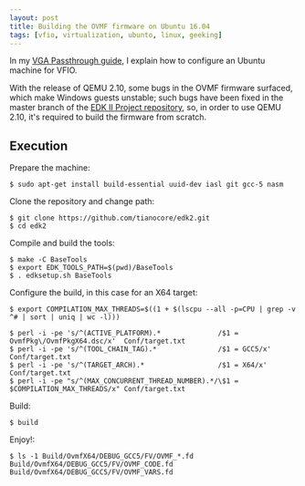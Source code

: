 ```yaml
---
layout: post
title: Building the OVMF firmware on Ubuntu 16.04
tags: [vfio, virtualization, ubunto, linux, geeking]
---
```


In my [VGA Passthrough guide][VGA Passthrough guide], I explain how to configure an Ubuntu machine for VFIO.

With the release of QEMU 2.10, some bugs in the OVMF firmware surfaced, which make Windows guests unstable; such bugs have been fixed in the master branch of the [EDK II Project repository][EDK II Project repository], so, in order to use QEMU 2.10, it's required to build the firmware from scratch.

## Execution

Prepare the machine:

    $ sudo apt-get install build-essential uuid-dev iasl git gcc-5 nasm

Clone the repository and change path:

    $ git clone https://github.com/tianocore/edk2.git
    $ cd edk2

Compile and build the tools:

    $ make -C BaseTools
    $ export EDK_TOOLS_PATH=$(pwd)/BaseTools
    $ . edksetup.sh BaseTools

Configure the build, in this case for an X64 target:

    $ export COMPILATION_MAX_THREADS=$((1 + $(lscpu --all -p=CPU | grep -v ^# | sort | uniq | wc -l)))
    
    $ perl -i -pe 's/^(ACTIVE_PLATFORM).*              /$1 = OvmfPkg\/OvmfPkgX64.dsc/x'  Conf/target.txt
    $ perl -i -pe 's/^(TOOL_CHAIN_TAG).*               /$1 = GCC5/x'                     Conf/target.txt
    $ perl -i -pe 's/^(TARGET_ARCH).*                  /$1 = X64/x'                      Conf/target.txt
    $ perl -i -pe "s/^(MAX_CONCURRENT_THREAD_NUMBER).*/\$1 = $COMPILATION_MAX_THREADS/x" Conf/target.txt

Build:

    $ build

Enjoy!:

    $ ls -1 Build/OvmfX64/DEBUG_GCC5/FV/OVMF_*.fd
    Build/OvmfX64/DEBUG_GCC5/FV/OVMF_CODE.fd
    Build/OvmfX64/DEBUG_GCC5/FV/OVMF_VARS.fd

[VGA Passthrough guide]: https://github.com/saveriomiroddi/vga-passthrough
[EDK II Project repository]: https://github.com/tianocore/edk2

